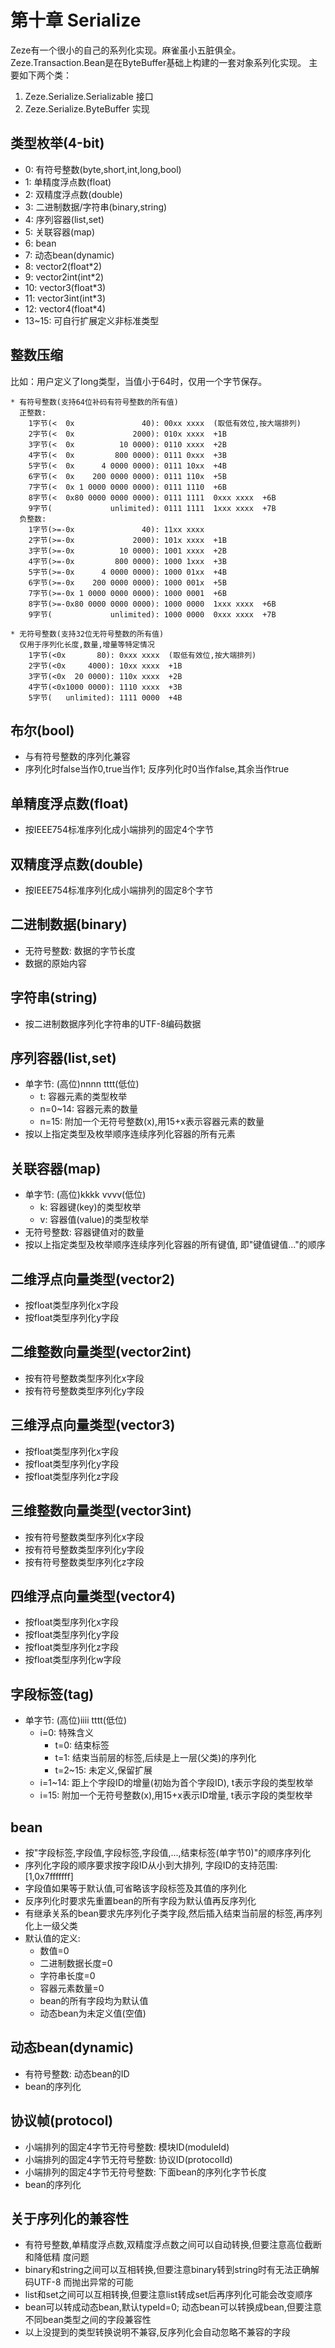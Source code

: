 # 第十章 Serialize

Zeze有一个很小的自己的系列化实现。麻雀虽小五脏俱全。
Zeze.Transaction.Bean是在ByteBuffer基础上构建的一套对象系列化实现。
主要如下两个类：

1. Zeze.Serialize.Serializable 接口
2. Zeze.Serialize.ByteBuffer 实现

## 类型枚举(4-bit)

- 0: 有符号整数(byte,short,int,long,bool)
- 1: 单精度浮点数(float)
- 2: 双精度浮点数(double)
- 3: 二进制数据/字符串(binary,string)
- 4: 序列容器(list,set)
- 5: 关联容器(map)
- 6: bean
- 7: 动态bean(dynamic)
- 8: vector2(float*2)
- 9: vector2int(int*2)
- 10: vector3(float*3)
- 11: vector3int(int*3)
- 12: vector4(float*4)
- 13~15: 可自行扩展定义非标准类型

## 整数压缩

比如：用户定义了long类型，当值小于64时，仅用一个字节保存。

```
* 有符号整数(支持64位补码有符号整数的所有值)
  正整数:
    1字节(<  0x               40): 00xx xxxx  (取低有效位,按大端排列)
    2字节(<  0x             2000): 010x xxxx  +1B
    3字节(<  0x          10 0000): 0110 xxxx  +2B
    4字节(<  0x         800 0000): 0111 0xxx  +3B
    5字节(<  0x      4 0000 0000): 0111 10xx  +4B
    6字节(<  0x    200 0000 0000): 0111 110x  +5B
    7字节(<  0x 1 0000 0000 0000): 0111 1110  +6B
    8字节(<  0x80 0000 0000 0000): 0111 1111  0xxx xxxx  +6B
    9字节(             unlimited): 0111 1111  1xxx xxxx  +7B
  负整数:
    1字节(>=-0x               40): 11xx xxxx
    2字节(>=-0x             2000): 101x xxxx  +1B
    3字节(>=-0x          10 0000): 1001 xxxx  +2B
    4字节(>=-0x         800 0000): 1000 1xxx  +3B
    5字节(>=-0x      4 0000 0000): 1000 01xx  +4B
    6字节(>=-0x    200 0000 0000): 1000 001x  +5B
    7字节(>=-0x 1 0000 0000 0000): 1000 0001  +6B
    8字节(>=-0x80 0000 0000 0000): 1000 0000  1xxx xxxx  +6B
    9字节(             unlimited): 1000 0000  0xxx xxxx  +7B

* 无符号整数(支持32位无符号整数的所有值)
  仅用于序列化长度,数量,增量等特定情况
    1字节(<0x       80): 0xxx xxxx  (取低有效位,按大端排列)
    2字节(<0x     4000): 10xx xxxx  +1B
    3字节(<0x  20 0000): 110x xxxx  +2B
    4字节(<0x1000 0000): 1110 xxxx  +3B
    5字节(   unlimited): 1111 0000  +4B
```

## 布尔(bool)

- 与有符号整数的序列化兼容
- 序列化时false当作0,true当作1; 反序列化时0当作false,其余当作true

## 单精度浮点数(float)

- 按IEEE754标准序列化成小端排列的固定4个字节

## 双精度浮点数(double)

- 按IEEE754标准序列化成小端排列的固定8个字节

## 二进制数据(binary)

- 无符号整数: 数据的字节长度
- 数据的原始内容

## 字符串(string)

- 按二进制数据序列化字符串的UTF-8编码数据

## 序列容器(list,set)

- 单字节: (高位)nnnn tttt(低位)
    - t: 容器元素的类型枚举
    - n=0~14: 容器元素的数量
    - n=15: 附加一个无符号整数(x),用15+x表示容器元素的数量
- 按以上指定类型及枚举顺序连续序列化容器的所有元素

## 关联容器(map)

- 单字节: (高位)kkkk vvvv(低位)
    - k: 容器键(key)的类型枚举
    - v: 容器值(value)的类型枚举
- 无符号整数: 容器键值对的数量
- 按以上指定类型及枚举顺序连续序列化容器的所有键值, 即"键值键值..."的顺序

## 二维浮点向量类型(vector2)

- 按float类型序列化x字段
- 按float类型序列化y字段

## 二维整数向量类型(vector2int)

- 按有符号整数类型序列化x字段
- 按有符号整数类型序列化y字段

## 三维浮点向量类型(vector3)

- 按float类型序列化x字段
- 按float类型序列化y字段
- 按float类型序列化z字段

## 三维整数向量类型(vector3int)

- 按有符号整数类型序列化x字段
- 按有符号整数类型序列化y字段
- 按有符号整数类型序列化z字段

## 四维浮点向量类型(vector4)

- 按float类型序列化x字段
- 按float类型序列化y字段
- 按float类型序列化z字段
- 按float类型序列化w字段

## 字段标签(tag)

- 单字节: (高位)iiii tttt(低位)
    - i=0: 特殊含义
        - t=0: 结束标签
        - t=1: 结束当前层的标签,后续是上一层(父类)的序列化
        - t=2~15: 未定义,保留扩展
    - i=1~14: 距上个字段ID的增量(初始为首个字段ID), t表示字段的类型枚举
    - i=15: 附加一个无符号整数(x),用15+x表示ID增量, t表示字段的类型枚举

## bean

- 按"字段标签,字段值,字段标签,字段值,...,结束标签(单字节0)"的顺序序列化
- 序列化字段的顺序要求按字段ID从小到大排列, 字段ID的支持范围: [1,0x7fffffff]
- 字段值如果等于默认值,可省略该字段标签及其值的序列化
- 反序列化时要求先重置bean的所有字段为默认值再反序列化
- 有继承关系的bean要求先序列化子类字段,然后插入结束当前层的标签,再序列化上一级父类
- 默认值的定义:
    - 数值=0
    - 二进制数据长度=0
    - 字符串长度=0
    - 容器元素数量=0
    - bean的所有字段均为默认值
    - 动态bean为未定义值(空值)

## 动态bean(dynamic)

- 有符号整数: 动态bean的ID
- bean的序列化

## 协议帧(protocol)

- 小端排列的固定4字节无符号整数: 模块ID(moduleId)
- 小端排列的固定4字节无符号整数: 协议ID(protocolId)
- 小端排列的固定4字节无符号整数: 下面bean的序列化字节长度
- bean的序列化

## 关于序列化的兼容性

- 有符号整数,单精度浮点数,双精度浮点数之间可以自动转换,但要注意高位截断和降低精
  度问题
- binary和string之间可以互相转换,但要注意binary转到string时有无法正确解码UTF-8
  而抛出异常的可能
- list和set之间可以互相转换,但要注意list转成set后再序列化可能会改变顺序
- bean可以转成动态bean,默认typeId=0; 动态bean可以转换成bean,但要注意不同bean类型之间的字段兼容性
- 以上没提到的类型转换说明不兼容,反序列化会自动忽略不兼容的字段
